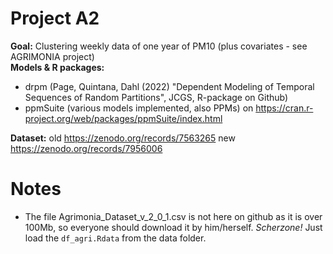# Project A2

**Goal:** Clustering weekly data of one year of PM10 (plus covariates - see AGRIMONIA project)   
**Models & R packages:**   
- drpm (Page, Quintana, Dahl (2022) "Dependent Modeling of Temporal Sequences of Random Partitions", JCGS, R-package on Github)    
- ppmSuite (various models implemented, also PPMs) on https://cran.r-project.org/web/packages/ppmSuite/index.html   

**Dataset:** old https://zenodo.org/records/7563265 new https://zenodo.org/records/7956006   


# Notes
- The file Agrimonia_Dataset_v_2_0_1.csv is not here on github as it is over 100Mb, so everyone should download it by him/herself. *Scherzone!* Just load the `df_agri.Rdata` from the data folder.
